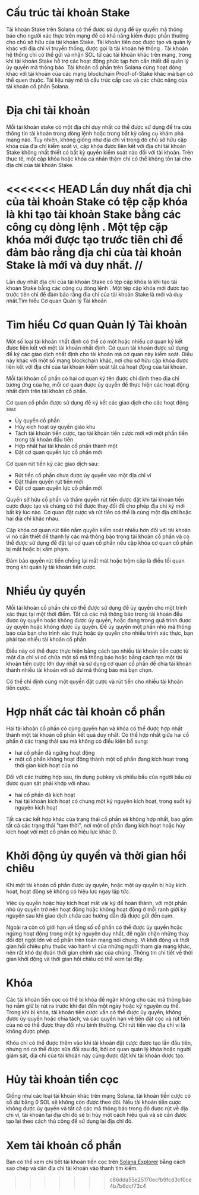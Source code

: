 # Cấu trúc tài khoản Stake
Tài khoản Stake trên Solana có thể được sử dụng để ủy quyền mã thông báo cho người xác thực trên mạng để có khả năng kiếm được phần thưởng cho chủ sở hữu của tài khoản Stake. Tài khoản tiền cọc được tạo và quản lý khác với địa chỉ ví truyền thống, được gọi là tài khoản hệ thống . Tài khoản hệ thống chỉ có thể gửi và nhận SOL từ các tài khoản khác trên mạng, trong khi tài khoản Stake hỗ trợ các hoạt động phức tạp hơn cần thiết để quản lý ủy quyền mã thông báo.
Tài khoản cổ phần trên Solana cũng hoạt động khác với tài khoản của các mạng blockchain Proof-of-Stake khác mà bạn có thể quen thuộc. Tài liệu này mô tả cấu trúc cấp cao và các chức năng của tài khoản cổ phần Solana.
# Địa chỉ tài khoản
Mỗi tài khoản stake có một địa chỉ duy nhất có thể được sử dụng để tra cứu thông tin tài khoản trong dòng lệnh hoặc trong bất kỳ công cụ khám phá mạng nào. Tuy nhiên, không giống như địa chỉ ví trong đó chủ sở hữu cặp khóa của địa chỉ kiểm soát ví, cặp khóa được liên kết với địa chỉ tài khoản Stake không nhất thiết có bất kỳ quyền kiểm soát nào đối với tài khoản. Trên thực tế, một cặp khóa hoặc khóa cá nhân thậm chí có thể không tồn tại cho địa chỉ của tài khoản Stake.

<<<<<<< HEAD
Lần duy nhất địa chỉ của tài khoản Stake có tệp cặp khóa là khi tạo tài khoản Stake bằng các công cụ dòng lệnh . Một tệp cặp khóa mới được tạo trước tiên chỉ để đảm bảo rằng địa chỉ của tài khoản Stake là mới và duy nhất.
//
=======
Lần duy nhất địa chỉ của tài khoản Stake có tệp cặp khóa là khi tạo tài khoản Stake bằng các công cụ dòng lệnh . Một tệp cặp khóa mới được tạo trước tiên chỉ để đảm bảo rằng địa chỉ của tài khoản Stake là mới và duy nhất.Tìm hiểu Cơ quan Quản lý Tài khoản
# Tìm hiểu Cơ quan Quản lý Tài khoản
Một số loại tài khoản nhất định có thể có một hoặc nhiều cơ quan ký kết được liên kết với một tài khoản nhất định. Cơ quan tài khoản được sử dụng để ký các giao dịch nhất định cho tài khoản mà cơ quan này kiểm soát. Điều này khác với một số mạng blockchain khác, nơi chủ sở hữu cặp khóa được liên kết với địa chỉ của tài khoản kiểm soát tất cả hoạt động của tài khoản.

Mỗi tài khoản cổ phần có hai cơ quan ký tên được chỉ định theo địa chỉ tương ứng của họ, mỗi cơ quan được ủy quyền để thực hiện các hoạt động nhất định trên tài khoản cổ phần.

Cơ quan cổ phần được sử dụng để ký kết các giao dịch cho các hoạt động sau:

- Ủy quyền cổ phần
- Hủy kích hoạt ủy quyền giáo khu
- Tách tài khoản tiền cược, tạo tài khoản tiền cược mới với một phần tiền trong tài khoản đầu tiên
- Hợp nhất hai tài khoản cổ phần thành một
- Đặt cơ quan quyền lực cổ phần mới

Cơ quan rút tiền ký các giao dịch sau:

- Rút tiền cổ phần chưa được ủy quyền vào một địa chỉ ví
- Đặt thẩm quyền rút tiền mới
- Đặt cơ quan quyền lực cổ phần mới

Quyền sở hữu cổ phần và thẩm quyền rút tiền được đặt khi tài khoản tiền cược được tạo và chúng có thể được thay đổi để cho phép địa chỉ ký mới bất kỳ lúc nào. Cơ quan đặt cược và rút tiền có thể là cùng một địa chỉ hoặc hai địa chỉ khác nhau.

Cặp khóa cơ quan rút tiền nắm quyền kiểm soát nhiều hơn đối với tài khoản vì nó cần thiết để thanh lý các mã thông báo trong tài khoản cổ phần và có thể được sử dụng để đặt lại cơ quan cổ phần nếu cặp khóa cơ quan cổ phần bị mất hoặc bị xâm phạm.

Đảm bảo quyền rút tiền chống lại mất mát hoặc trộm cắp là điều tối quan trọng khi quản lý tài khoản tiền cược.

# Nhiều ủy quyền
Mỗi tài khoản cổ phần chỉ có thể được sử dụng để ủy quyền cho một trình xác thực tại một thời điểm. Tất cả các mã thông báo trong tài khoản đều được ủy quyền hoặc không được ủy quyền, hoặc đang trong quá trình được ủy quyền hoặc không được ủy quyền. Để ủy quyền một phần nhỏ mã thông báo của bạn cho trình xác thực hoặc ủy quyền cho nhiều trình xác thực, bạn phải tạo nhiều tài khoản cổ phần.

Điều này có thể được thực hiện bằng cách tạo nhiều tài khoản tiền cược từ một địa chỉ ví có chứa một số mã thông báo hoặc bằng cách tạo một tài khoản tiền cược lớn duy nhất và sử dụng cơ quan cổ phần để chia tài khoản thành nhiều tài khoản với số dư mã thông báo mà bạn chọn.

Có thể chỉ định cùng một quyền đặt cược và rút tiền cho nhiều tài khoản tiền cược.

# Hợp nhất các tài khoản cổ phần
Hai tài khoản cổ phần có cùng quyền hạn và khóa có thể được hợp nhất thành một tài khoản cổ phần kết quả duy nhất. Có thể hợp nhất giữa hai cổ phần ở các trạng thái sau mà không có điều kiện bổ sung:

- hai cổ phần đã ngừng hoạt động
- một cổ phần không hoạt động thành một cổ phần đang kích hoạt trong thời gian kích hoạt của nó

Đối với các trường hợp sau, tín dụng pubkey và phiếu bầu của người bầu cử được quan sát phải khớp với nhau:

- hai cổ phần đã kích hoạt
- hai tài khoản kích hoạt có chung một kỷ nguyên kích hoạt, trong suốt kỷ nguyên kích hoạt

Tất cả các kết hợp khác của trạng thái cổ phần sẽ không hợp nhất, bao gồm tất cả các trạng thái "tạm thời", nơi một cổ phần đang kích hoạt hoặc hủy kích hoạt với một cổ phần có hiệu lực khác 0.

# Khởi động ủy quyền và thời gian hồi chiêu
Khi một tài khoản cổ phần được ủy quyền, hoặc một ủy quyền bị hủy kích hoạt, hoạt động sẽ không có hiệu lực ngay lập tức.

Việc ủy quyền hoặc hủy kích hoạt mất vài kỷ để hoàn thành, với một phần nhỏ ủy quyền trở nên hoạt động hoặc không hoạt động ở mỗi ranh giới kỷ nguyên sau khi giao dịch chứa các hướng dẫn đã được gửi đến cụm.

Ngoài ra còn có giới hạn về tổng số cổ phần có thể được ủy quyền hoặc ngừng hoạt động trong một kỷ nguyên duy nhất, để ngăn chặn những thay đổi đột ngột lớn về cổ phần trên toàn mạng nói chung. Vì khởi động và thời gian hồi chiêu phụ thuộc vào hành vi của những người tham gia mạng khác, nên rất khó dự đoán thời gian chính xác của chúng. Thông tin chi tiết về thời gian khởi động và thời gian hồi chiêu có thể xem tại đây.

# Khóa
Các tài khoản tiền cọc có thể bị khóa để ngăn không cho các mã thông báo họ nắm giữ bị rút ra trước khi đạt đến một ngày hoặc kỷ nguyên cụ thể. Trong khi bị khóa, tài khoản tiền cược vẫn có thể được ủy quyền, không được ủy quyền hoặc chia tách, và các quyền hạn về tiền đặt cọc và rút tiền của nó có thể được thay đổi như bình thường. Chỉ rút tiền vào địa chỉ ví là không được phép.

Khóa chỉ có thể được thêm vào khi tài khoản đặt cược được tạo lần đầu tiên, nhưng nó có thể được sửa đổi sau đó, bởi cơ quan quản lý khóa hoặc người giám sát, địa chỉ của tài khoản này cũng được đặt khi tài khoản được tạo.

# Hủy tài khoản tiền cọc
Giống như các loại tài khoản khác trên mạng Solana, tài khoản tiền cược có số dư bằng 0 SOL sẽ không còn được theo dõi. Nếu tài khoản tiền cược không được ủy quyền và tất cả các mã thông báo trong đó được rút về địa chỉ ví, tài khoản tại địa chỉ đó sẽ bị hủy một cách hiệu quả và sẽ cần được tạo lại theo cách thủ công để sử dụng lại địa chỉ đó.

# Xem tài khoản cổ phần
Bạn có thể xem chi tiết tài khoản tiền cọc trên [Solana Explorer](http://explorer.solana.com/accounts) bằng cách sao chép và dán địa chỉ tài khoản vào thanh tìm kiếm.


>>>>>>> c86dda55e25170ecfb9fcd3cf0ce4b7b6dcf73c4
